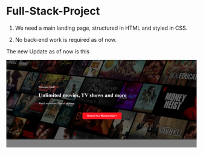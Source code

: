 # Full-Stack-Project

1) We need a main landing page, structured in HTML and styled in CSS.

2) No back-end work is required as of now.

The new Update as of now is this

![alt text](image.png)